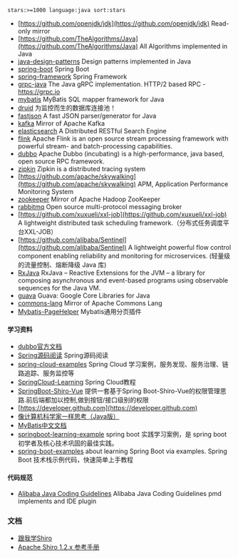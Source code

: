 ```
stars:>=1000 language:java sort:stars
```

- [https://github.com/openjdk/jdk](https://github.com/openjdk/jdk) Read-only mirror
- [https://github.com/TheAlgorithms/Java](https://github.com/TheAlgorithms/Java) All Algorithms implemented in Java
- [java-design-patterns](https://github.com/iluwatar/java-design-patterns) Design patterns implemented in Java
- [spring-boot](https://github.com/spring-projects/spring-boot) Spring Boot 
- [spring-framework](https://github.com/spring-projects/spring-framework) Spring Framework
- [grpc-java](https://github.com/grpc/grpc-java) The Java gRPC implementation. HTTP/2 based RPC - https://grpc.io
- [mybatis](https://github.com/mybatis/mybatis-3) MyBatis SQL mapper framework for Java
- [druid](https://github.com/alibaba/druid) 为监控而生的数据库连接池！
- [fastjson](https://github.com/alibaba/fastjson) A fast JSON parser/generator for Java 
- [kafka](https://github.com/apache/kafka) Mirror of Apache Kafka
- [elasticsearch](https://github.com/elastic/elasticsearch) A Distributed RESTful Search Engine
- [flink](https://github.com/apache/flink) Apache Flink is an open source stream processing framework with powerful stream- and batch-processing capabilities.
- [dubbo](https://github.com/apache/incubator-dubbo) Apache Dubbo (incubating) is a high-performance, java based, open source RPC framework.
- [zipkin](https://github.com/apache/incubator-zipkin) Zipkin is a distributed tracing system
- [https://github.com/apache/skywalking](https://github.com/apache/skywalking) APM, Application Performance Monitoring System
- [zookeeper](https://github.com/apache/zookeeper) Mirror of Apache Hadoop ZooKeeper
- [rabbitmq](https://github.com/rabbitmq/rabbitmq-server) Open source multi-protocol messaging broker 
- [https://github.com/xuxueli/xxl-job](https://github.com/xuxueli/xxl-job) A lightweight distributed task scheduling framework.（分布式任务调度平台XXL-JOB）
- [https://github.com/alibaba/Sentinel](https://github.com/alibaba/Sentinel) A lightweight powerful flow control component enabling reliability and monitoring for microservices. (轻量级的流量控制、熔断降级 Java 库)
- [RxJava](https://github.com/ReactiveX/RxJava) 
RxJava – Reactive Extensions for the JVM – a library for composing asynchronous and event-based programs using observable sequences for the Java VM.
- [guava](https://github.com/google/guava) Guava: Google Core Libraries for Java
- [commons-lang](https://github.com/apache/commons-lang) Mirror of Apache Commons Lang
- [Mybatis-PageHelper](https://github.com/pagehelper/Mybatis-PageHelper) Mybatis通用分页插件

#### 学习资料
- [dubbo官方文档](http://dubbo.apache.org/zh-cn/)
- [Spring源码阅读](https://github.com/seaswalker/spring-analysis) Spring源码阅读
- [spring-cloud-examples](https://github.com/ityouknow/spring-cloud-examples) Spring Cloud 学习案例，服务发现、服务治理、链路追踪、服务监控等
- [SpringCloud-Learning](https://github.com/dyc87112/SpringCloud-Learning) Spring Cloud教程
- [SpringBoot-Shiro-Vue](https://github.com/Heeexy/SpringBoot-Shiro-Vue) 提供一套基于Spring Boot-Shiro-Vue的权限管理思路.前后端都加以控制,做到按钮/接口级别的权限
- [https://developer.github.com](https://developer.github.com)
- [像计算机科学家一样思考（Java版）](http://www.ituring.com.cn/book/1978)
- [MyBatis中文文档](http://www.mybatis.org/mybatis-3/zh/index.html)
- [springboot-learning-example](https://github.com/JeffLi1993/springboot-learning-example) spring boot 实践学习案例，是 spring boot 初学者及核心技术巩固的最佳实践。
- [spring-boot-examples](https://github.com/ityouknow/spring-boot-examples) about learning Spring Boot via examples. Spring Boot 技术栈示例代码，快速简单上手教程
#### 代码规范

- [Alibaba Java Coding Guidelines](https://github.com/alibaba/p3c) Alibaba Java Coding Guidelines pmd implements and IDE plugin

### 文档
- [跟我学Shiro](https://github.com/zhangkaitao/shiro-example)
- [Apache Shiro 1.2.x 参考手册](https://github.com/waylau/apache-shiro-1.2.x-reference/blob/master/README.md)

